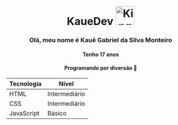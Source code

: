 <div align="center">
  <h1> KaueDev <image src="https://github.com/user-attachments/assets/19697350-877d-45c9-ae2f-e5fc3707c1e6" height="50em" alt="Kinger from The Amazing Digital Circus"/> </h1>

  ### **Olá, meu nome é Kauê Gabriel da Silva Monteiro**
  #### Tenho 17 anos
  #### Programando por diversão 🚀

  | Tecnologia   | Nível      |
  |--------------|--------------|
  | HTML         | Intermediário| 
  | CSS          | Intermediário| 
  | JavaScript   | Básico       |

</div>



